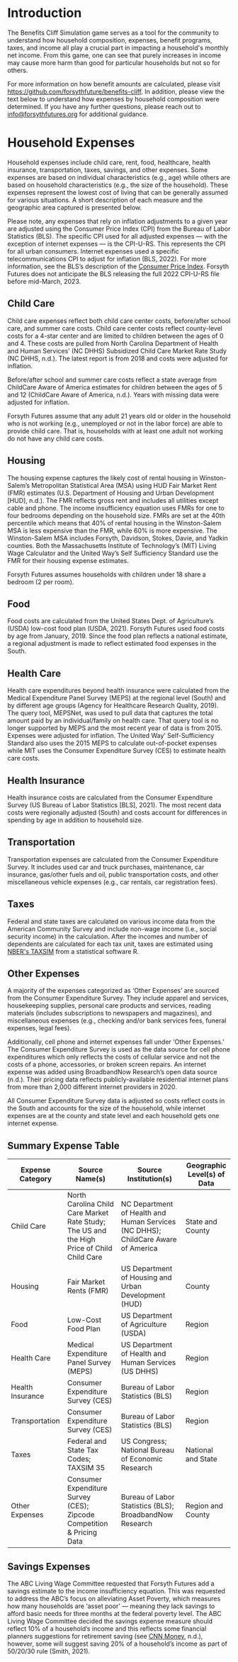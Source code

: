 # Introduction

The Benefits Cliff Simulation game serves as a tool for the community to understand how household composition, expenses, benefit programs, taxes, and income all play a crucial part in impacting a household's monthly net income. From this game, one can see that purely increases in income may cause more harm than good for particular households but not so for others.

For more information on how benefit amounts are calculated, please visit https://github.com/forsythfuture/benefits-cliff. In addition, please view the text below to understand how expenses by household composition were determined. If you have any further questions, please reach out to info@forsythfutures.org for additional guidance.

# Household Expenses 

Household expenses include child care, rent, food, healthcare, health insurance, transportation, taxes, savings, and other expenses. Some expenses are based on individual characteristics (e.g., age) while others are based on household characteristics (e.g., the size of the household). These expenses represent the lowest cost of living that can be generally assumed for various situations. A short description of each measure and the geographic area captured is presented below.

Please note, any expenses that rely on inflation adjustments to a given year are adjusted using the Consumer Price Index (CPI) from the Bureau of Labor Statistics (BLS). The specific CPI used for all adjusted expenses — with the exception of internet expenses — is the CPI-U-RS. This represents the CPI for all urban consumers. Internet expenses used a specific telecommunications CPI to adjust for inflation (BLS, 2022). For more information, see the BLS’s description of the [Consumer Price Index](https://www.bls.gov/cpi/research-series/r-cpi-u-rs-home.htm). Forsyth Futures does not anticipate the BLS releasing the full 2022 CPI-U-RS file before mid-March, 2023. 

## Child Care 

Child care expenses reflect both child care center costs, before/after school care, and summer care costs. Child care center costs reflect county-level costs for a 4-star center and are limited to children between the ages of 0 and 4. These costs are pulled from North Carolina Department of Health and Human Services’ (NC DHHS) Subsidized Child Care Market Rate Study (NC DHHS, n.d.). The latest report is from 2018 and costs were adjusted for inflation. 

Before/after school and summer care costs reflect a state average from ChildCare Aware of America estimates for children between the ages of 5 and 12 (ChildCare Aware of America, n.d.). Years with missing data were adjusted for inflation. 

Forsyth Futures assume that any adult 21 years old or older in the household who is not working (e.g., unemployed or not in the labor force) are able to provide child care. That is, households with at least one adult not working do not have any child care costs. 

## Housing 

The housing expense captures the likely cost of rental housing in Winston-Salem’s Metropolitan Statistical Area (MSA) using HUD Fair Market Rent (FMR) estimates (U.S. Department of Housing and Urban Development [HUD], n.d.). The FMR reflects gross rent and includes all utilities except cable and phone. The income insufficiency equation uses FMRs for one to four bedrooms depending on the household size. FMRs are set at the 40th percentile which means that 40% of rental housing in the Winston-Salem MSA is less expensive than the FMR, while 60% is more expensive. The Winston-Salem MSA includes Forsyth, Davidson, Stokes, Davie, and Yadkin counties. Both the Massachusetts Institute of Technology’s (MIT) Living Wage Calculator and the United Way’s Self Sufficiency Standard use the FMR for their housing expense estimates. 

Forsyth Futures assumes households with children under 18 share a bedroom (2 per room). 

## Food 

Food costs are calculated from the United States Dept. of Agriculture’s (USDA) low-cost food plan (USDA, 2021). Forsyth Futures used food costs by age from January, 2019. Since the food plan reflects a national estimate, a regional adjustment is made to reflect estimated food expenses in the South. 

## Health Care

Health care expenditures beyond health insurance were calculated from the Medical Expenditure Panel Survey (MEPS) at the regional level (South) and by different age groups (Agency for Healthcare Research Quality, 2019). The query tool, MEPSNet, was used to pull data that captures the total amount paid by an individual/family on health care. That query tool is no longer supported by MEPS and the most recent year of data is from 2015. Expenses were adjusted for inflation. The United Way’ Self-Sufficiency Standard also uses the 2015 MEPS to calculate out-of-pocket expenses while MIT uses the Consumer Expenditure Survey (CES) to estimate health care costs. 

## Health Insurance

Health insurance costs are calculated from the Consumer Expenditure Survey (US Bureau of Labor Statistics [BLS], 2021). The most recent data costs were regionally adjusted (South) and costs account for differences in spending by age in addition to household size.

## Transportation

Transportation expenses are calculated from the Consumer Expenditure Survey. It includes used car and truck purchases, maintenance, car insurance, gas/other fuels and oil, public transportation costs, and other miscellaneous vehicle expenses (e.g., car rentals, car registration fees). 

## Taxes

Federal and state taxes are calculated on various income data from the American Community Survey and include non-wage income (i.e., social security income) in the calculation. After the incomes and number of dependents are calculated for each tax unit, taxes are estimated using [NBER's TAXSIM](http://taxsim.nber.org/taxsim35/) from a statistical software R.

## Other Expenses

A majority of the expenses categorized as ‘Other Expenses’ are sourced from the Consumer Expenditure Survey. They include apparel and services, housekeeping supplies, personal care products and services, reading materials (includes subscriptions to newspapers and magazines), and miscellaneous expenses (e.g., checking and/or bank services fees, funeral expenses, legal fees). 

Additionally, cell phone and internet expenses fall under ‘Other Expenses.’ The Consumer Expenditure Survey is used as the data source for cell phone expenditures which only reflects the costs of cellular service and not the costs of a phone, accessories, or broken screen repairs. An internet expense was added using BroadbandNow Research’s open data source (n.d.). Their pricing data reflects publicly-available residential internet plans from more than 2,000 different internet providers in 2020. 

All Consumer Expenditure Survey data is adjusted so costs reflect costs in the South and accounts for the size of the household, while internet expenses are at the county and state level and each household gets one internet expense. 

## Summary Expense Table 

Expense Category | Source Name(s) | Source Institution(s) | Geographic Level(s) of Data
--- | --- | --- | --- 
Child Care | North Carolina Child Care Market Rate Study; The US and the High Price of Child Child Care | NC Department of Health and Human Services (NC DHHS); ChildCare Aware of America  | State and County
Housing | Fair Market Rents (FMR) | US Department of Housing and Urban Development (HUD) | County
Food | Low-Cost Food Plan | US Department of Agriculture (USDA) | Region 
Health Care | Medical Expenditure Panel Survey (MEPS) | US Department of Health and Human Services (US DHHS) | Region 
Health Insurance | Consumer Expenditure Survey (CES) | Bureau of Labor Statistics (BLS) | Region 
Transportation | Consumer Expenditure Survey (CES) | Bureau of Labor Statistics (BLS) | Region 
Taxes | Federal and State Tax Codes; TAXSIM 35 | US Congress; National Bureau of Economic Research | National and State 
Other Expenses | Consumer Expenditure Survey (CES); Zipcode Competition & Pricing Data | Bureau of Labor Statistics (BLS); BroadbandNow Research | Region and County 

## Savings Expenses 

The ABC Living Wage Committee requested that Forsyth Futures add a savings estimate to the income insufficiency equation. This was requested to address the ABC’s focus on alleviating Asset Poverty, which measures how many households are ‘asset poor’ — meaning they lack savings to afford basic needs for three months at the federal poverty level. The ABC Living Wage Committee decided the savings expense measure should reflect 10% of a household’s income and this reflects some financial planners suggestions for retirement saving (see [CNN Money](https://money.cnn.com/retirement/guide/basics_basics.moneymag/index7.htm), n.d.), however, some will suggest saving 20% of a household’s income as part of 50/20/30 rule (Smith, 2021). 

